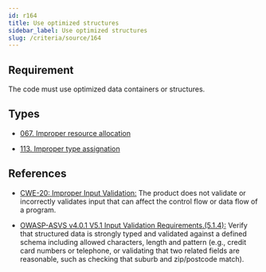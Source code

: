 ```yaml
---
id: r164
title: Use optimized structures
sidebar_label: Use optimized structures
slug: /criteria/source/164
---
```


## Requirement

The code must use optimized data containers or structures.

## Types

- [067. Improper resource allocation](/types/067)

- [113. Improper type assignation](/types/113)

## References

- [CWE-20: Improper Input Validation:](https://cwe.mitre.org/data/definitions/20.html)
The product does not validate
or incorrectly validates input
that can affect the control flow
or data flow of a program.

- [OWASP-ASVS v4.0.1 V5.1 Input Validation Requirements.(5.1.4):](https://owasp.org/www-project-application-security-verification-standard/)
Verify that structured data
is strongly typed and validated
against a defined schema including allowed characters,
length and pattern (e.g., credit card numbers or telephone,
or validating that two related fields are reasonable,
such as checking that suburb and zip/postcode match).
